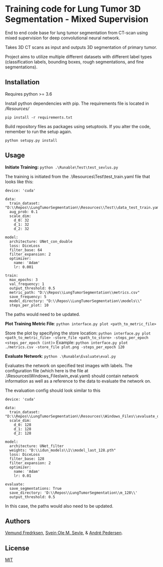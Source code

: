 # Training code for Lung Tumor 3D Segmentation - Mixed Supervision

End to end code base for lung tumor segmentation from CT-scan using mixed supervision for deep convolutional neural network.

Takes 3D CT scans as input and outputs 3D segmentation of primary tumor.

Project aims to utilize multiple different datasets with different label types (classification labels, bounding boxes, rough segmentations, and fine segmentations).

## Installation

Requires python >= 3.6

Install python dependencies with pip. The requirements file is located in */Resources/*
```
pip install -r requirements.txt
```

Build repository files as packages using setuptools. If you alter the code, remember to run the setup again.
```
python setupy.py install
```

## Usage

**Initiate Training:**  `python .\Runable\Test\test_sevlus.py`

The training is initiated from the .\Resources\Test\test_train.yaml file that looks like this:
```
device: 'cuda'

data:
  train_dataset: "D:\\Repos\\LungTumorSegmentation\\Resources\\Test\\data_test_train.yaml"
  aug_prob: 0.1
  scale_dim:
    d_0: 32
    d_1: 32
    d_2: 32

model:
  architecture: UNet_con_double
  loss: DiceLoss
  filter_base: 64
  filter_expansion: 2
  optimizer:
    name: 'Adam'
    lr: 0.001

train:
  max_epochs: 3
  val_frequency: 1
  output_threshold: 0.5
  metric_path: "D:\\Repos\\LungTumorSegmentation\\metrics.csv"
  save_frequency: 5
  model_directory: "D:\\Repos\\LungTumorSegmentation\\models\\"
  steps_per_plot: 10
```

The paths would need to be updated.

**Plot Training Metric File**: `python interface.py plot <path_to_metric_file>`

Store the plot by specifying the store location: `python interface.py plot <path_to_metric_file> -store_file <path_to_store> -steps_per_epoch <steps_per_epoch (int)>` Example: `python interface.py plot ./metrics.csv -store_file plot.png -steps_per_epoch 120`

**Evaluate Network**: `python .\Runable\Evaluate\eval.py`

Evaluates the network on specified test images with labels. The configuration file (which here is the file at .\Resources\Windows_Files\win_eval.yaml) should contain network information as well as a reference to the data to evaluate the network on.

The evaluation config should look similar to this

```
device: 'cuda'

data:
  train_dataset: "D:\\Repos\\LungTumorSegmentation\\Resources\\Windows_Files\\evaluate_data_msd.yaml"
  scale_dim:
    d_0: 128
    d_1: 128
    d_2: 128

model:
  architecture: UNet_filter
  weights: "D:\\idun_models\\1\\model_last_128.pth"
  loss: DiceLoss
  filter_base: 128
  filter_expansion: 2
  optimizer:
    name: 'Adam'
    lr: 0.01

evaluate:
  save_segmentations: True
  save_directory: 'D:\\Repos\\LungTumorSegmentation\\m_128\\'
  output_threshold: 0.5
```

In this case, the paths would also need to be updated.

## Authors
[Vemund Fredrksen](https://github.com/VemundFredriksen), [Svein Ole M. Sevle](https://github.com/sosevle), & [André Pedersen](https://github.com/andreped).

## License
[MIT](https://choosealicense.com/licenses/mit/)
